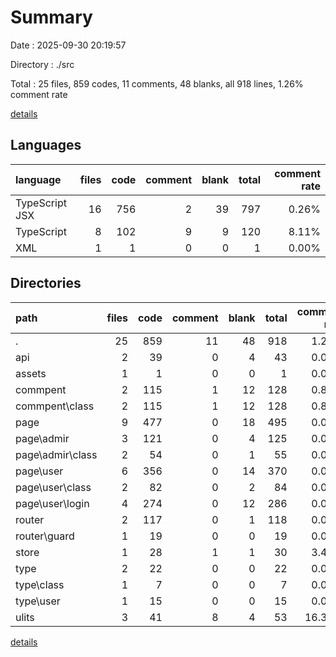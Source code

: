 # Summary

Date : 2025-09-30 20:19:57

Directory : ./src

Total : 25 files,  859 codes, 11 comments, 48 blanks, all 918 lines, 1.26% comment rate

[details](details.md)

## Languages
| language | files | code | comment | blank | total | comment rate |
| :--- | ---: | ---: | ---: | ---: | ---: | ---: |
| TypeScript JSX | 16 | 756 | 2 | 39 | 797 | 0.26% |
| TypeScript | 8 | 102 | 9 | 9 | 120 | 8.11% |
| XML | 1 | 1 | 0 | 0 | 1 | 0.00% |

## Directories
| path | files | code | comment | blank | total | comment rate |
| :--- | ---: | ---: | ---: | ---: | ---: | ---: |
| . | 25 | 859 | 11 | 48 | 918 | 1.26% |
| api | 2 | 39 | 0 | 4 | 43 | 0.00% |
| assets | 1 | 1 | 0 | 0 | 1 | 0.00% |
| commpent | 2 | 115 | 1 | 12 | 128 | 0.86% |
| commpent\class | 2 | 115 | 1 | 12 | 128 | 0.86% |
| page | 9 | 477 | 0 | 18 | 495 | 0.00% |
| page\admir | 3 | 121 | 0 | 4 | 125 | 0.00% |
| page\admir\class | 2 | 54 | 0 | 1 | 55 | 0.00% |
| page\user | 6 | 356 | 0 | 14 | 370 | 0.00% |
| page\user\class | 2 | 82 | 0 | 2 | 84 | 0.00% |
| page\user\login | 4 | 274 | 0 | 12 | 286 | 0.00% |
| router | 2 | 117 | 0 | 1 | 118 | 0.00% |
| router\guard | 1 | 19 | 0 | 0 | 19 | 0.00% |
| store | 1 | 28 | 1 | 1 | 30 | 3.45% |
| type | 2 | 22 | 0 | 0 | 22 | 0.00% |
| type\class | 1 | 7 | 0 | 0 | 7 | 0.00% |
| type\user | 1 | 15 | 0 | 0 | 15 | 0.00% |
| ulits | 3 | 41 | 8 | 4 | 53 | 16.33% |

[details](details.md)
